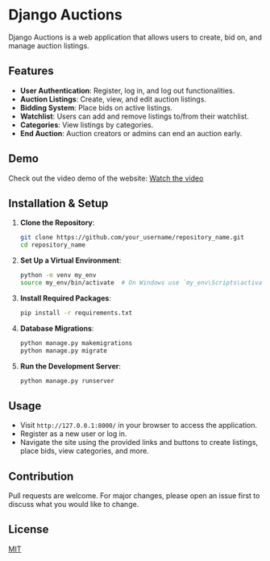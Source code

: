 # Django Auctions

Django Auctions is a web application that allows users to create, bid on, and manage auction listings.

## Features

- **User Authentication**: Register, log in, and log out functionalities.
- **Auction Listings**: Create, view, and edit auction listings.
- **Bidding System**: Place bids on active listings.
- **Watchlist**: Users can add and remove listings to/from their watchlist.
- **Categories**: View listings by categories.
- **End Auction**: Auction creators or admins can end an auction early.

## Demo

Check out the video demo of the website: [Watch the video](https://youtu.be/03pXBFBR0wA)


## Installation & Setup

1. **Clone the Repository**:
    ```bash
    git clone https://github.com/your_username/repository_name.git
    cd repository_name
    ```

2. **Set Up a Virtual Environment**:
    ```bash
    python -m venv my_env
    source my_env/bin/activate  # On Windows use `my_env\Scripts\activate`
    ```

3. **Install Required Packages**:
    ```bash
    pip install -r requirements.txt
    ```

4. **Database Migrations**:
    ```bash
    python manage.py makemigrations
    python manage.py migrate
    ```

5. **Run the Development Server**:
    ```bash
    python manage.py runserver
    ```

## Usage

- Visit `http://127.0.0.1:8000/` in your browser to access the application.
- Register as a new user or log in.
- Navigate the site using the provided links and buttons to create listings, place bids, view categories, and more.

## Contribution

Pull requests are welcome. For major changes, please open an issue first to discuss what you would like to change.

## License

[MIT](https://choosealicense.com/licenses/mit/)

